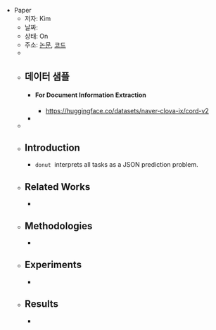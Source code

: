 - Paper
	- 저자: Kim
	- 날짜:
	- 상태: On
	- 주소: [논문](https://arxiv.org/abs/2111.15664), [코드](https://github.com/clovaai/donut)
	-
	- ## 데이터 샘플
		- #### For Document Information Extraction
			- https://huggingface.co/datasets/naver-clova-ix/cord-v2
		-
	-
	- ## Introduction
		- `donut`  interprets all tasks as a JSON prediction problem.
	- ## Related Works
		-
	- ## Methodologies
		-
	- ## Experiments
		-
	- ## Results
		-